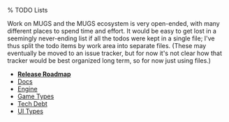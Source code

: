 % TODO Lists

Work on MUGS and the MUGS ecosystem is very open-ended, with many different
places to spend time and effort.  It would be easy to get lost in a seemingly
never-ending list if all the todos were kept in a single file; I've thus split
the todo items by work area into separate files.  (These may eventually be
moved to an issue tracker, but for now it's not clear how that tracker would be
best organized long term, so for now just using files.)


* **[Release Roadmap](release-roadmap.md)**
* [Docs](docs.md)
* [Engine](engine.md)
* [Game Types](game-types.md)
* [Tech Debt](tech-debt.md)
* [UI Types](ui-types.md)
